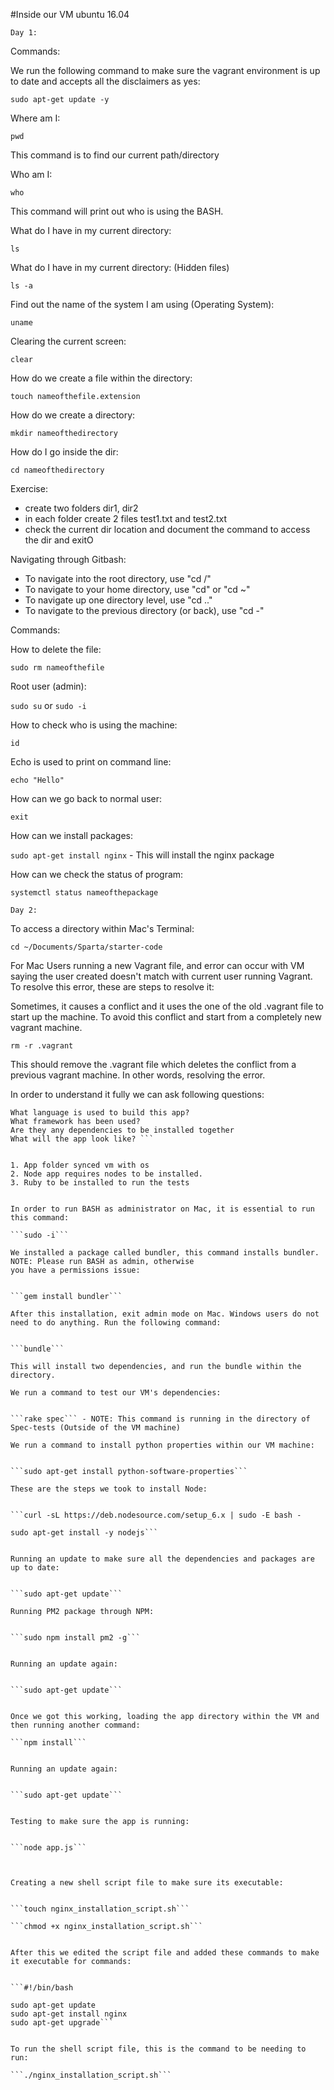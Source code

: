 #Inside our VM ubuntu 16.04

```Day 1:```

Commands:

We run the following command to make sure the vagrant environment is up to date and accepts all the disclaimers as yes:

```sudo apt-get update -y``` 

Where am I:

```pwd```

This command is to find our current path/directory


Who am I:

```who```

This command will print out who is using the BASH.


What do I have in my current directory:

```ls```

What do I have in my current directory: (Hidden files)

```ls -a```

Find out the name of the system I am using (Operating System):

```uname```

Clearing the current screen:

```clear```

How do we create a file within the directory:

```touch nameofthefile.extension```

How do we create a directory:

```mkdir nameofthedirectory```

How do I go inside the dir:

```cd nameofthedirectory```


Exercise:

- create two folders dir1, dir2
- in each folder create 2 files test1.txt and test2.txt
- check the current dir location and document the command to access the dir and exitO

Navigating through Gitbash:

- To navigate into the root directory, use "cd /"
- To navigate to your home directory, use "cd" or "cd ~"
- To navigate up one directory level, use "cd .."
- To navigate to the previous directory (or back), use "cd -"

Commands:

How to delete the file:

```sudo rm nameofthefile```

Root user (admin):

```sudo su``` or ```sudo -i```

How to check who is using the machine:

```id```

Echo is used to print on command line:

```echo "Hello"```

How can we go back to normal user:

```exit```

How can we install packages:

```sudo apt-get install nginx``` - This will install the nginx package

How can we check the status of program:

```systemctl status nameofthepackage```



```Day 2:```

To access a directory within Mac's Terminal:

```cd ~/Documents/Sparta/starter-code```


For Mac Users running a new Vagrant file, and error can occur with VM saying the user created doesn't match with 
current user running Vagrant. To resolve this error, these are steps to resolve it:

Sometimes, it causes a conflict and it uses the one of the old .vagrant file to start up the machine. To avoid this
conflict and start from a completely new vagrant machine. 

```rm -r .vagrant```

This should remove the .vagrant file which deletes the conflict from a previous vagrant machine. In other words, 
resolving the error.  


In order to understand it fully we can ask following questions:

``` Communication is the key to succesful projects communications between Dev-Ops-Tester-QA and DevOps
What language is used to build this app?
What framework has been used?
Are they any dependencies to be installed together
What will the app look like? ``` 


1. App folder synced vm with os
2. Node app requires nodes to be installed.
3. Ruby to be installed to run the tests


In order to run BASH as administrator on Mac, it is essential to run this command:

```sudo -i```

We installed a package called bundler, this command installs bundler. NOTE: Please run BASH as admin, otherwise
you have a permissions issue:


```gem install bundler```

After this installation, exit admin mode on Mac. Windows users do not need to do anything. Run the following command:


```bundle```

This will install two dependencies, and run the bundle within the directory.

We run a command to test our VM's dependencies:


```rake spec``` - NOTE: This command is running in the directory of Spec-tests (Outside of the VM machine)

We run a command to install python properties within our VM machine:


```sudo apt-get install python-software-properties```

These are the steps we took to install Node:


```curl -sL https://deb.nodesource.com/setup_6.x | sudo -E bash -

sudo apt-get install -y nodejs```


Running an update to make sure all the dependencies and packages are up to date:


```sudo apt-get update```

Running PM2 package through NPM:


```sudo npm install pm2 -g```


Running an update again:


```sudo apt-get update```


Once we got this working, loading the app directory within the VM and then running another command:

```npm install```


Running an update again:


```sudo apt-get update```


Testing to make sure the app is running:


```node app.js```



Creating a new shell script file to make sure its executable:


```touch nginx_installation_script.sh```

```chmod +x nginx_installation_script.sh```


After this we edited the script file and added these commands to make it executable for commands:


```#!/bin/bash

sudo apt-get update
sudo apt-get install nginx
sudo apt-get upgrade```


To run the shell script file, this is the command to be needing to run:

```./nginx_installation_script.sh```


